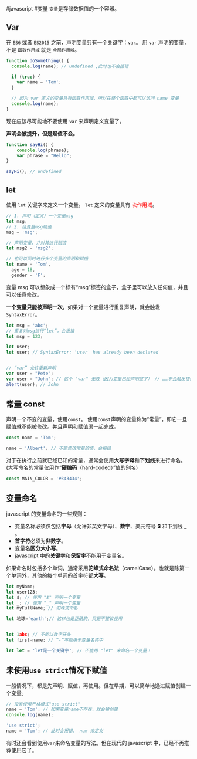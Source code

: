 #javascript #变量
`变量`是存储数据值的一个容器。

## Var

在 `ES6` 或者 `ES2015` 之前，声明变量只有一个关键字：`var`。
用 `var` 声明的变量，不是 `函数作用域` 就是 `全局作用域`。

```js {.line-numbers}
function doSomething() {
  console.log(name); // undefined ,此时也不会报错

  if (true) {
    var name = 'Tom';
  }

  // 因为 var 定义的变量具有函数作用域，所以在整个函数中都可以访问 name 变量
  console.log(name);
}
```

现在应该尽可能地不要使用 `var` 来声明定义变量了。

**声明会被提升，但是赋值不会。**

```js {.line-numbers}
function sayHi() { 
	console.log(phrase); 
	var phrase = "Hello";
} 

sayHi(); // undefined
```

## let

使用 `let` 关键字来定义一个变量。 `let` 定义的变量具有 <font color="red">块作用域</font>。

```js {.line-numbers}
// 1. 声明（定义）一个变量msg
let msg;
// 2. 给变量msg赋值
msg = 'msg';

// 声明变量，并对其进行赋值
let msg2 = 'msg2';

// 也可以同时进行多个变量的声明和赋值
let name = 'Tom',
  age = 18,
  gender = 'F';
```

变量 msg 可以想象成一个标有“msg”标签的盒子，盒子里可以放入任何值，并且可以任意修改。

**一个变量只能被声明一次**，如果对一个变量进行重复声明，就会触发 `SyntaxError`。

```js {.line-numbers}
let msg = 'abc';
// 重复对msg进行“let”，会报错
let msg = 123;
```

```js {.line-numbers}
let user; 
let user; // SyntaxError: 'user' has already been declared


// “var” 允许重新声明
var user = "Pete"; 
var user = "John"; // 这个 "var" 无效（因为变量已经声明过了） // ……不会触发错误 
alert(user); // John
```

## 常量 const

声明一个不变的变量，使用`const`。 使用`const`声明的变量称为“常量”，即它一旦赋值就不能被修改。并且声明和赋值须一起完成。

```js {.line-numbers}
const name = 'Tom';

name = 'Albert'; // 不能修改常量的值，会报错
```

对于在执行之前就已经已知的常量，通常会使用**大写字母**和**下划线**来进行命名。(大写命名的常量仅用作“**硬编码**（hard-coded）”值的别名)

```js {.line-numbers}
const MAIN_COLOR = '#343434';
```

## 变量命名

javascript 的变量命名的一些规则：

- 变量名称必须仅包括**字母**（允许非英文字母）、**数字**、美元符号 **$** 和下划线 **\_** 。
- **首字符**必须为**非数字**。
- 变量名**区分大小写**。
- javascript 中的**关键字**和**保留字**不能用于变量名。

如果命名时包括多个单词，通常采用**驼峰式命名法**（camelCase）。也就是除第一个单词外，其他的每个单词的首字符都**大写**。

```js {.line-numbers}
let myName;
let user123;
let $; // 使用 "$" 声明一个变量
let _; // 使用 "_" 声明一个变量
let myFullName; // 驼峰式命名

let 地球='earth';// 这样也是正确的，只是不建议使用


let 1abc; // 不能以数字开头
let first-name; // “-”不能用于变量名称中

let let = 'let是一个关键字'; // 不能用 "let" 来命名一个变量！
```

## 未使用`use strict`情况下赋值

一般情况下，都是先声明、赋值，再使用。但在早期，可以简单地通过赋值创建一个变量。

```js {.line-numbers}
// 没有使用严格模式"use strict"
name = 'Tom'; // 如果变量name不存在，就会被创建
console.log(name);
```

```js {.line-numbers}
'use strict';
name = 'Tom'; // 此时会报错， num 未定义
```

有时还会看到使用`var`来命名变量的写法。但在现代的 javascript 中，已经不再推荐使用它了。
